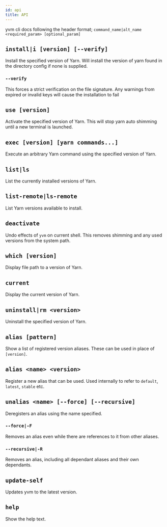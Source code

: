 ```yaml
---
id: api
title: API
---
```


yvm cli docs following the header format;
`command_name|alt_name <required_param> [optional_param]`

## `install|i [version] [--verify]`

Install the specified version of Yarn. Will install the version of yarn found in the directory config if none is supplied.

### `--verify`

This forces a strict verification on the file signature. Any warnings from expired or invalid keys will cause the installation to fail

## `use [version]`

Activate the specified version of Yarn. This will stop yarn auto shimming until a new terminal is launched.

## `exec [version] [yarn commands...]`

Execute an arbitrary Yarn command using the specified version of Yarn.

## `list|ls`

List the currently installed versions of Yarn.

## `list-remote|ls-remote`

List Yarn versions available to install.

## `deactivate`

Undo effects of `yvm` on current shell. This removes shimming and any used versions from the system path.

## `which [version]`

Display file path to a version of Yarn.

## `current`

Display the current version of Yarn.

## `uninstall|rm <version>`

Uninstall the specified version of Yarn.

## `alias [pattern]`

Show a list of registered version aliases. These can be used in place of `[version]`.

## `alias <name> <version>`

Register a new alias that can be used. Used internally to refer to `default`, `latest`, `stable` etc.

## `unalias <name> [--force] [--recursive]`

Deregisters an alias using the name specified.

### `--force|-F`

Removes an alias even while there are references to it from other aliases.

### `--recursive|-R`

Removes an alias, including all dependant aliases and their own dependants.

## `update-self`

Updates yvm to the latest version.

## `help`

Show the help text.
